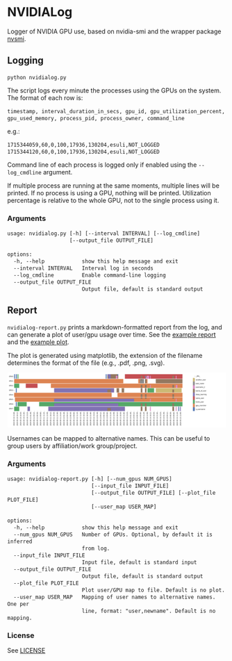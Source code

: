 # NVIDIALog

Logger of NVIDIA GPU use, based on nvidia-smi and the wrapper package [nvsmi](https://pypi.org/project/nvsmi/).

## Logging

```commandline
python nvidialog.py
```

The script logs every minute the processes using the GPUs on the system.
The format of each row is:
```text
timestamp, interval_duration_in_secs, gpu_id, gpu_utilization_percent, gpu_used_memory, process_pid, process_owner, command_line
```
e.g.:
```text
1715344059,60,0,100,17936,130204,esuli,NOT_LOGGED
1715344120,60,0,100,17936,130204,esuli,NOT_LOGGED
```

Command line of each process is logged only if enabled using the `--log_cmdline` argument.

If multiple process are running at the same moments, multiple lines will be printed.
If no process is using a GPU, nothing will be printed.
Utilization percentage is relative to the whole GPU, not to the single process using it.

### Arguments
```text
usage: nvidialog.py [-h] [--interval INTERVAL] [--log_cmdline]
                    [--output_file OUTPUT_FILE]

options:
  -h, --help            show this help message and exit
  --interval INTERVAL   Interval log in seconds
  --log_cmdline         Enable command-line logging
  --output_file OUTPUT_FILE
                        Output file, default is standard output
```

## Report

`nvidialog-report.py` prints a markdown-formatted report from the log, and can generate a plot of user/gpu usage over time. See the [example report](example_report.md) and the [example plot](example_plot.pdf).

The plot is generated using matplotlib, the extension of the filename determines the format of the file (e.g., .pdf, .png, .svg).

[![Example plot](example_plot.png)](example_plot.png)

Usernames can be mapped to alternative names.
This can be useful to group users by affiliation/work group/project.

### Arguments
```text
usage: nvidialog-report.py [-h] [--num_gpus NUM_GPUS]
                           [--input_file INPUT_FILE]
                           [--output_file OUTPUT_FILE] [--plot_file PLOT_FILE]
                           [--user_map USER_MAP]

options:
  -h, --help            show this help message and exit
  --num_gpus NUM_GPUS   Number of GPUs. Optional, by default it is inferred
                        from log.
  --input_file INPUT_FILE
                        Input file, default is standard input
  --output_file OUTPUT_FILE
                        Output file, default is standard output
  --plot_file PLOT_FILE
                        Plot user/GPU map to file. Default is no plot.
  --user_map USER_MAP   Mapping of user names to alternative names. One per
                        line, format: "user,newname". Default is no mapping.
```

### License

See [LICENSE](LICENSE)